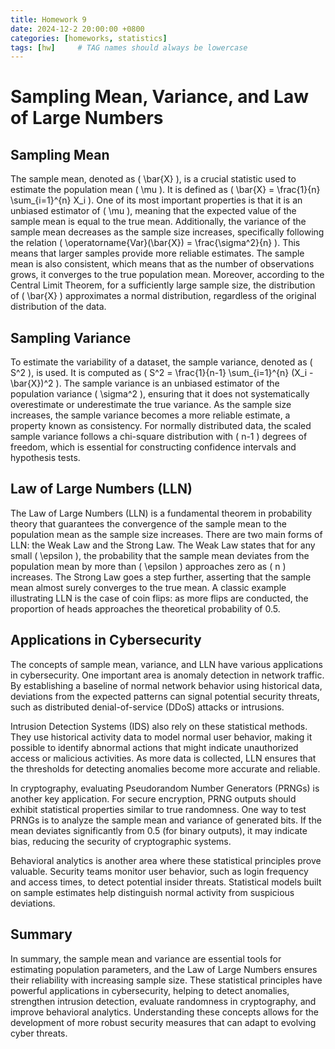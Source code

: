 ```yaml
---
title: Homework 9
date: 2024-12-2 20:00:00 +0800
categories: [homeworks, statistics]
tags: [hw]     # TAG names should always be lowercase
---
```


# Sampling Mean, Variance, and Law of Large Numbers

## Sampling Mean
The sample mean, denoted as \( \bar{X} \), is a crucial statistic used to estimate the population mean \( \mu \). It is defined as \( \bar{X} = \frac{1}{n} \sum_{i=1}^{n} X_i \). One of its most important properties is that it is an unbiased estimator of \( \mu \), meaning that the expected value of the sample mean is equal to the true mean. Additionally, the variance of the sample mean decreases as the sample size increases, specifically following the relation \( \operatorname{Var}(\bar{X}) = \frac{\sigma^2}{n} \). This means that larger samples provide more reliable estimates. The sample mean is also consistent, which means that as the number of observations grows, it converges to the true population mean. Moreover, according to the Central Limit Theorem, for a sufficiently large sample size, the distribution of \( \bar{X} \) approximates a normal distribution, regardless of the original distribution of the data.

## Sampling Variance
To estimate the variability of a dataset, the sample variance, denoted as \( S^2 \), is used. It is computed as \( S^2 = \frac{1}{n-1} \sum_{i=1}^{n} (X_i - \bar{X})^2 \). The sample variance is an unbiased estimator of the population variance \( \sigma^2 \), ensuring that it does not systematically overestimate or underestimate the true variance. As the sample size increases, the sample variance becomes a more reliable estimate, a property known as consistency. For normally distributed data, the scaled sample variance follows a chi-square distribution with \( n-1 \) degrees of freedom, which is essential for constructing confidence intervals and hypothesis tests.

## Law of Large Numbers (LLN)
The Law of Large Numbers (LLN) is a fundamental theorem in probability theory that guarantees the convergence of the sample mean to the population mean as the sample size increases. There are two main forms of LLN: the Weak Law and the Strong Law. The Weak Law states that for any small \( \epsilon \), the probability that the sample mean deviates from the population mean by more than \( \epsilon \) approaches zero as \( n \) increases. The Strong Law goes a step further, asserting that the sample mean almost surely converges to the true mean. A classic example illustrating LLN is the case of coin flips: as more flips are conducted, the proportion of heads approaches the theoretical probability of 0.5.

## Applications in Cybersecurity
The concepts of sample mean, variance, and LLN have various applications in cybersecurity. One important area is anomaly detection in network traffic. By establishing a baseline of normal network behavior using historical data, deviations from the expected patterns can signal potential security threats, such as distributed denial-of-service (DDoS) attacks or intrusions. 

Intrusion Detection Systems (IDS) also rely on these statistical methods. They use historical activity data to model normal user behavior, making it possible to identify abnormal actions that might indicate unauthorized access or malicious activities. As more data is collected, LLN ensures that the thresholds for detecting anomalies become more accurate and reliable.

In cryptography, evaluating Pseudorandom Number Generators (PRNGs) is another key application. For secure encryption, PRNG outputs should exhibit statistical properties similar to true randomness. One way to test PRNGs is to analyze the sample mean and variance of generated bits. If the mean deviates significantly from 0.5 (for binary outputs), it may indicate bias, reducing the security of cryptographic systems. 

Behavioral analytics is another area where these statistical principles prove valuable. Security teams monitor user behavior, such as login frequency and access times, to detect potential insider threats. Statistical models built on sample estimates help distinguish normal activity from suspicious deviations. 

## Summary
In summary, the sample mean and variance are essential tools for estimating population parameters, and the Law of Large Numbers ensures their reliability with increasing sample size. These statistical principles have powerful applications in cybersecurity, helping to detect anomalies, strengthen intrusion detection, evaluate randomness in cryptography, and improve behavioral analytics. Understanding these concepts allows for the development of more robust security measures that can adapt to evolving cyber threats.


